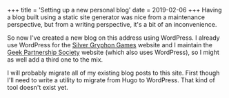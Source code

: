 +++
title = 'Setting up a new personal blog'
date = 2019-02-06
+++
Having a blog built using a static site generator was nice from a maintenance perspective, but from a writing perspective, it's a bit of an inconvenience.

So now I've created a new blog on this address using WordPress. I already use WordPress for the [Silver Gryphon Games](https://silvergryphongames.com) website and I maintain the [Geek Partnership Society](https://geekpartnership.org) website (which also uses WordPress), so I might as well add a third one to the mix.

I will probably migrate all of my existing blog posts to this site. First though I'll need to write a utility to migrate from Hugo to WordPress. That kind of tool doesn't exist yet.
